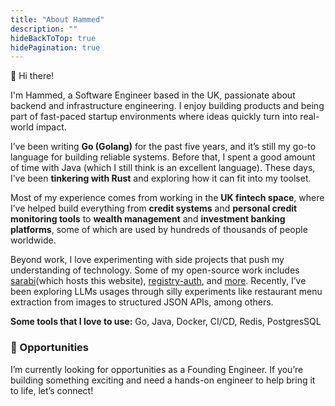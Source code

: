 ```yaml
---
title: "About Hammed"
description: ""
hideBackToTop: true
hidePagination: true
---
```


👋 Hi there!

I'm Hammed, a Software Engineer based in the UK, passionate about backend and infrastructure engineering. I enjoy building products and being part of fast-paced startup environments where ideas quickly turn into real-world impact.

I’ve been writing **Go (Golang)** for the past five years, and it’s still my go-to language for building reliable systems. Before that, I spent a good amount of time with Java (which I still think is an excellent language). These days, I’ve been **tinkering with Rust** and exploring how it can fit into my toolset.

Most of my experience comes from working in the **UK fintech space**, where I’ve helped build everything from **credit systems** and **personal credit monitoring tools** to **wealth management** and **investment banking platforms**, some of which are used by hundreds of thousands of people worldwide.

Beyond work, I love experimenting with side projects that push my understanding of technology. Some of my open-source work includes [sarabi](https://github.com/adxgun/sarabi)(which hosts this website), [registry-auth](https://github.com/adxgun/registry-auth), and [more](https://github.com/adxgun). Recently, I’ve been exploring LLMs usages through silly experiments like restaurant menu extraction from images to structured JSON APIs, among others.

**Some tools that I love to use:** Go, Java, Docker, CI/CD, Redis, PostgresSQL

### 🚀 Opportunities

I’m currently looking for opportunities as a Founding Engineer.
If you’re building something exciting and need a hands-on engineer to help bring it to life, let’s connect!